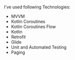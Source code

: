 I've used following Technologies:

- MVVM
- Kotlin Coroutines
- Kotlin Coroutines Flow  
- Kotlin
- Retrofit
- Glide
- Unit and Automated Testing
- Paging

